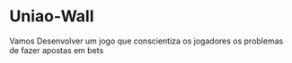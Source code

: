 # Uniao-Wall
Vamos Desenvolver um jogo que conscientiza os jogadores os problemas de fazer apostas em bets
